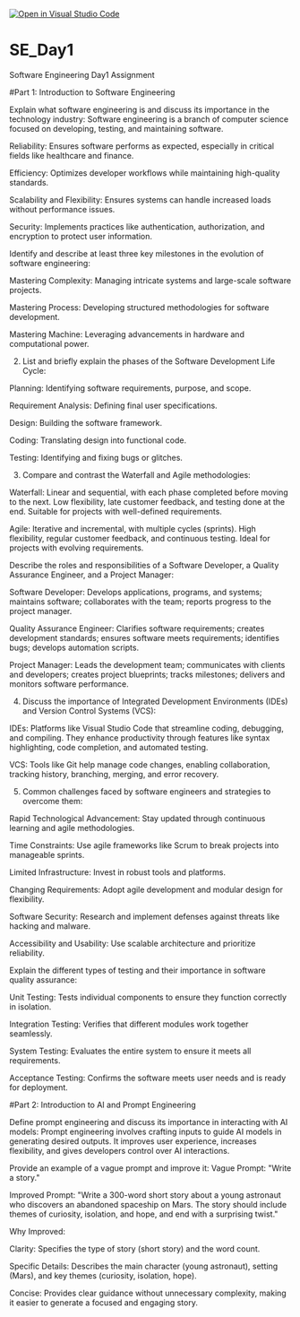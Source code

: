 [![Open in Visual Studio Code](https://classroom.github.com/assets/open-in-vscode-2e0aaae1b6195c2367325f4f02e2d04e9abb55f0b24a779b69b11b9e10269abc.svg)](https://classroom.github.com/online_ide?assignment_repo_id=18404065&assignment_repo_type=AssignmentRepo)
# SE_Day1
Software Engineering Day1 Assignment

#Part 1: Introduction to Software Engineering

Explain what software engineering is and discuss its importance in the technology industry: 
Software engineering is a branch of computer science focused on developing, testing, and maintaining software.

Reliability: Ensures software performs as expected, especially in critical fields like healthcare and finance.

Efficiency: Optimizes developer workflows while maintaining high-quality standards.

Scalability and Flexibility: Ensures systems can handle increased loads without performance issues.

Security: Implements practices like authentication, authorization, and encryption to protect user information.

Identify and describe at least three key milestones in the evolution of software engineering:

Mastering Complexity: Managing intricate systems and large-scale software projects.

Mastering Process: Developing structured methodologies for software development.

Mastering Machine: Leveraging advancements in hardware and computational power.

2. List and briefly explain the phases of the Software Development Life Cycle:

Planning: Identifying software requirements, purpose, and scope.

Requirement Analysis: Defining final user specifications.

Design: Building the software framework.

Coding: Translating design into functional code.

Testing: Identifying and fixing bugs or glitches.

3. Compare and contrast the Waterfall and Agile methodologies:

Waterfall: Linear and sequential, with each phase completed before moving to the next. Low flexibility, late customer feedback, and testing done at the end. Suitable for projects with well-defined requirements.

Agile: Iterative and incremental, with multiple cycles (sprints). High flexibility, regular customer feedback, and continuous testing. Ideal for projects with evolving requirements.

Describe the roles and responsibilities of a Software Developer, a Quality Assurance Engineer, and a Project Manager:

Software Developer: Develops applications, programs, and systems; maintains software; collaborates with the team; reports progress to the project manager.

Quality Assurance Engineer: Clarifies software requirements; creates development standards; ensures software meets requirements; identifies bugs; develops automation scripts.

Project Manager: Leads the development team; communicates with clients and developers; creates project blueprints; tracks milestones; delivers and monitors software performance.

4. Discuss the importance of Integrated Development Environments (IDEs) and Version Control Systems (VCS):

IDEs: Platforms like Visual Studio Code that streamline coding, debugging, and compiling. They enhance productivity through features like syntax highlighting, code completion, and automated testing.

VCS: Tools like Git help manage code changes, enabling collaboration, tracking history, branching, merging, and error recovery.

5. Common challenges faced by software engineers and strategies to overcome them:

Rapid Technological Advancement: Stay updated through continuous learning and agile methodologies.

Time Constraints: Use agile frameworks like Scrum to break projects into manageable sprints.

Limited Infrastructure: Invest in robust tools and platforms.

Changing Requirements: Adopt agile development and modular design for flexibility.

Software Security: Research and implement defenses against threats like hacking and malware.

Accessibility and Usability: Use scalable architecture and prioritize reliability.

Explain the different types of testing and their importance in software quality assurance:

Unit Testing: Tests individual components to ensure they function correctly in isolation.

Integration Testing: Verifies that different modules work together seamlessly.

System Testing: Evaluates the entire system to ensure it meets all requirements.

Acceptance Testing: Confirms the software meets user needs and is ready for deployment.

#Part 2: Introduction to AI and Prompt Engineering

Define prompt engineering and discuss its importance in interacting with AI models:
Prompt engineering involves crafting inputs to guide AI models in generating desired outputs. It improves user experience, increases flexibility, and gives developers control over AI interactions.

Provide an example of a vague prompt and improve it:
Vague Prompt:
"Write a story."

Improved Prompt:
"Write a 300-word short story about a young astronaut who discovers an abandoned spaceship on Mars. The story should include themes of curiosity, isolation, and hope, and end with a surprising twist."

Why Improved:

Clarity: Specifies the type of story (short story) and the word count.

Specific Details: Describes the main character (young astronaut), setting (Mars), and key themes (curiosity, isolation, hope).

Concise: Provides clear guidance without unnecessary complexity, making it easier to generate a focused and engaging story.
